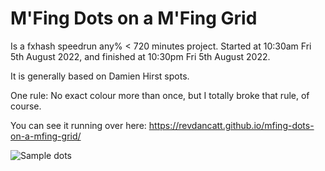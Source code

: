 # M'Fing Dots on a M'Fing Grid

Is a fxhash speedrun any% < 720 minutes project. Started at 10:30am Fri 5th August 2022, and finished at 10:30pm Fri 5th August 2022.

It is generally based on Damien Hirst spots.

One rule: No exact colour more than once, but I totally broke that rule, of course.

You can see it running over here: https://revdancatt.github.io/mfing-dots-on-a-mfing-grid/

![Sample dots](./source-outputs/MFing_Dots_on_a_MFing_Grid_oo3Tu1wbfC5aSpTjk25S3uruVmSBEdJgdEYhhxWPLxx5D2JngBw.jpg?raw=true "Sample Dots")